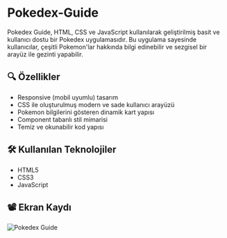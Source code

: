 # Pokedex-Guide
Pokedex Guide, HTML, CSS ve JavaScript kullanılarak geliştirilmiş basit ve kullanıcı dostu bir Pokedex uygulamasıdır. Bu uygulama sayesinde kullanıcılar, çeşitli Pokemon'lar hakkında bilgi edinebilir ve sezgisel bir arayüz ile gezinti yapabilir.

## 🔍 Özellikler

- Responsive (mobil uyumlu) tasarım
- CSS ile oluşturulmuş modern ve sade kullanıcı arayüzü
- Pokemon bilgilerini gösteren dinamik kart yapısı
- Component tabanlı stil mimarisi
- Temiz ve okunabilir kod yapısı

## 🛠️ Kullanılan Teknolojiler

* HTML5 
* CSS3
* JavaScript

## 📽️ Ekran Kaydı
![Pokedex Guide](https://github.com/user-attachments/assets/cc9450a9-33a7-4290-b748-4347ba755fc6)
